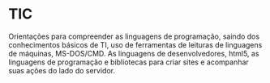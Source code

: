 # TIC
Orientações para compreender as linguagens de programação, saindo dos conhecimentos básicos de TI, uso de ferramentas de leituras de linguagens de máquinas, MS-DOS/CMD. As linguagens de desenvolvedores, html5, as linguagens de programação e bibliotecas para criar sites e acompanhar suas ações do lado do servidor.
